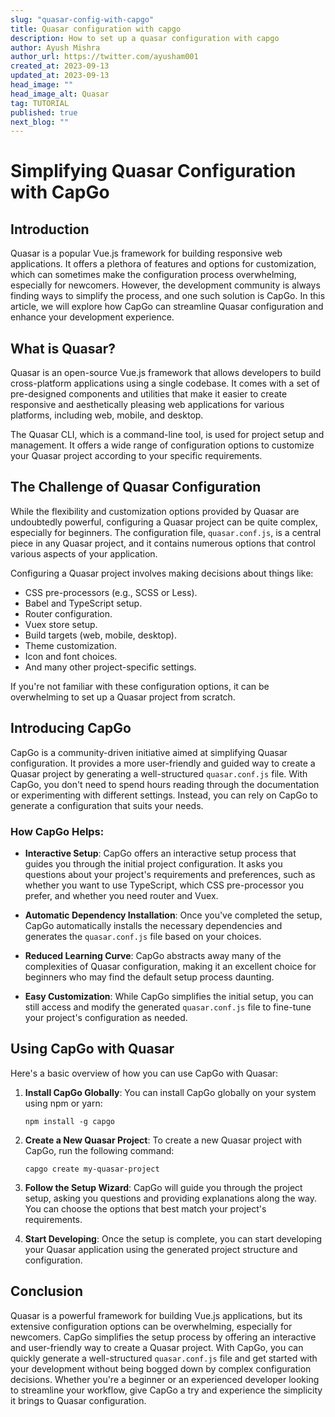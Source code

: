 ```yaml
---
slug: "quasar-config-with-capgo"
title: Quasar configuration with capgo
description: How to set up a quasar configuration with capgo
author: Ayush Mishra
author_url: https://twitter.com/ayusham001
created_at: 2023-09-13
updated_at: 2023-09-13
head_image: ""
head_image_alt: Quasar
tag: TUTORIAL
published: true
next_blog: ""
---
```


# Simplifying Quasar Configuration with CapGo

## Introduction

Quasar is a popular Vue.js framework for building responsive web applications. It offers a plethora of features and options for customization, which can sometimes make the configuration process overwhelming, especially for newcomers. However, the development community is always finding ways to simplify the process, and one such solution is CapGo. In this article, we will explore how CapGo can streamline Quasar configuration and enhance your development experience.

## What is Quasar?

Quasar is an open-source Vue.js framework that allows developers to build cross-platform applications using a single codebase. It comes with a set of pre-designed components and utilities that make it easier to create responsive and aesthetically pleasing web applications for various platforms, including web, mobile, and desktop.

The Quasar CLI, which is a command-line tool, is used for project setup and management. It offers a wide range of configuration options to customize your Quasar project according to your specific requirements.

## The Challenge of Quasar Configuration

While the flexibility and customization options provided by Quasar are undoubtedly powerful, configuring a Quasar project can be quite complex, especially for beginners. The configuration file, `quasar.conf.js`, is a central piece in any Quasar project, and it contains numerous options that control various aspects of your application.

Configuring a Quasar project involves making decisions about things like:

- CSS pre-processors (e.g., SCSS or Less).
- Babel and TypeScript setup.
- Router configuration.
- Vuex store setup.
- Build targets (web, mobile, desktop).
- Theme customization.
- Icon and font choices.
- And many other project-specific settings.

If you're not familiar with these configuration options, it can be overwhelming to set up a Quasar project from scratch.

## Introducing CapGo

CapGo is a community-driven initiative aimed at simplifying Quasar configuration. It provides a more user-friendly and guided way to create a Quasar project by generating a well-structured `quasar.conf.js` file. With CapGo, you don't need to spend hours reading through the documentation or experimenting with different settings. Instead, you can rely on CapGo to generate a configuration that suits your needs.

### How CapGo Helps:

- **Interactive Setup**: CapGo offers an interactive setup process that guides you through the initial project configuration. It asks you questions about your project's requirements and preferences, such as whether you want to use TypeScript, which CSS pre-processor you prefer, and whether you need router and Vuex.

- **Automatic Dependency Installation**: Once you've completed the setup, CapGo automatically installs the necessary dependencies and generates the `quasar.conf.js` file based on your choices.

- **Reduced Learning Curve**: CapGo abstracts away many of the complexities of Quasar configuration, making it an excellent choice for beginners who may find the default setup process daunting.

- **Easy Customization**: While CapGo simplifies the initial setup, you can still access and modify the generated `quasar.conf.js` file to fine-tune your project's configuration as needed.

## Using CapGo with Quasar

Here's a basic overview of how you can use CapGo with Quasar:

1. **Install CapGo Globally**: You can install CapGo globally on your system using npm or yarn:

   ```shell
   npm install -g capgo
    ```
    

2. **Create a New Quasar Project**: To create a new Quasar project with CapGo, run the following command:

   ```shell
   capgo create my-quasar-project
    ```

3. **Follow the Setup Wizard**: CapGo will guide you through the project setup, asking you questions and providing explanations along the way. You can choose the options that best match your project's requirements.

4. **Start Developing**: Once the setup is complete, you can start developing your Quasar application using the generated project structure and configuration.

## Conclusion

Quasar is a powerful framework for building Vue.js applications, but its extensive configuration options can be overwhelming, especially for newcomers. CapGo simplifies the setup process by offering an interactive and user-friendly way to create a Quasar project. With CapGo, you can quickly generate a well-structured `quasar.conf.js` file and get started with your development without being bogged down by complex configuration decisions. Whether you're a beginner or an experienced developer looking to streamline your workflow, give CapGo a try and experience the simplicity it brings to Quasar configuration.